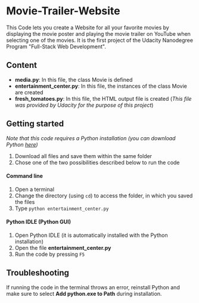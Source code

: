 # Movie-Trailer-Website
This Code lets you create a Website for all your favorite movies by displaying the movie poster and playing the movie trailer on YouTube when selecting one of the movies. It is the first project of the Udacity Nanodegree Program "Full-Stack Web Development".

## Content
* **media.py**: In this file, the class Movie is defined
* **entertainment_center.py**: In this file, the instances of the class Movie are created
* **fresh_tomatoes.py**: In this file, the HTML output file is created (_This file was provided by Udacity for the purpose of this project_)

## Getting started
_Note that this code requires a Python installation (you can download Python [here](https://www.python.org/downloads/))_

1. Download all files and save them within the same folder
2. Chose one of the two possibilities described below to run the code

#### Command line
1. Open a terminal
2. Change the directory (using `cd`) to access the folder, in which you saved the files
3. Type `python entertainment_center.py`

#### Python IDLE (Python GUI)
1. Open Python IDLE (it is automatically installed with the Python installation)
2. Open the file **entertainment_center.py**
3. Run the code by pressing `F5`

## Troubleshooting
If running the code in the terminal throws an error, reinstall Python and make sure to select **Add python.exe to Path** during installation.
